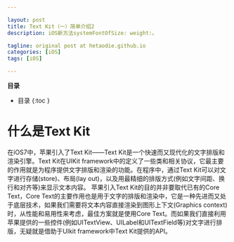 ```yaml
---

layout: post
title: Text Kit（一）简单介绍2
description: iOS新方法systemFontOfSize: weight:。

tagline: original post at hetaodie.github.io
categories: [iOS]
tags: [iOS]

---
```


**目录**

* 目录
{:toc  }


# 什么是Text Kit


在iOS7中，苹果引入了Text Kit——Text Kit是一个快速而又现代化的文字排版和渲染引擎。Text Kit在UIKit framework中的定义了一些类和相关协议，它最主要的作用就是为程序提供文字排版和渲染的功能。在程序中，通过Text Kit可以对文字进行存储(store)、布局(lay out)，以及用最精细的排版方式(例如文字间距、换行和对齐等)来显示文本内容。
苹果引入Text Kit的目的并非要取代已有的Core Text，Core Text的主要作用也是用于文字的排版和渲染中，它是一种先进而又处于底层技术，如果我们需要将文本内容直接渲染到图形上下文(Graphics context)时，从性能和易用性来考虑，最佳方案就是使用Core Text。而如果我们直接利用苹果提供的一些控件(例如UITextView、UILabel和UITextField等)对文字进行排版，无疑就是借助于UIkit framework中Text Kit提供的API。
